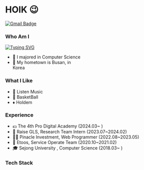 # HOIK 😉
[![Gmail Badge](https://img.shields.io/badge/Gmail-D14836?style=flat&logo=Gmail&logoColor=white)](mailto:bluesky2915@gmail.com)

<div>




<div style="width: 50%;">
  
  
### Who Am I
[![Typing SVG](https://readme-typing-svg.demolab.com?font=Fira+Code&pause=1000&color=000000&random=false&width=435&lines=-+%F0%9F%8C%B1+I%E2%80%99m+currently+learning+Java%2C+Spring%2C+Algorithm)](https://git.io/typing-svg)
- 🥇 I majored in Computer Science
- 🚅 My hometown is Busan, in Korea


### What I Like
- 🎵 Listen Music
- 🏀 BasketBall
- ♦️ Holdem

</div>


  

  
### Experience
- 💵 The 4th Pro Digital Academy (2024.03~ )
- 📄 Raise GLS, Research Team Intern (2023.07~2024.02)
- 🧑‍💻 Pinacle Investment, Web Programmer (2022.08~2023.05) 
- 🏢 Etoos, Service Operate Team (2020.10~2021.02)
- 🎓 Sejong University , Computer Science (2018.03~ )

### Tech Stack




</div>
